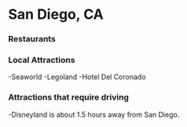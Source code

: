 # San Diego, CA

### Restaurants


### Local Attractions
-Seaworld
-Legoland
-Hotel Del Coronado

### Attractions that require driving

-Disneyland is about 1.5 hours away from San Diego.
